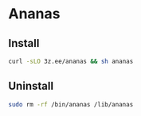 # Ananas

## Install
```sh
curl -sLO 3z.ee/ananas && sh ananas
```
## Uninstall
```sh
sudo rm -rf /bin/ananas /lib/ananas
```

